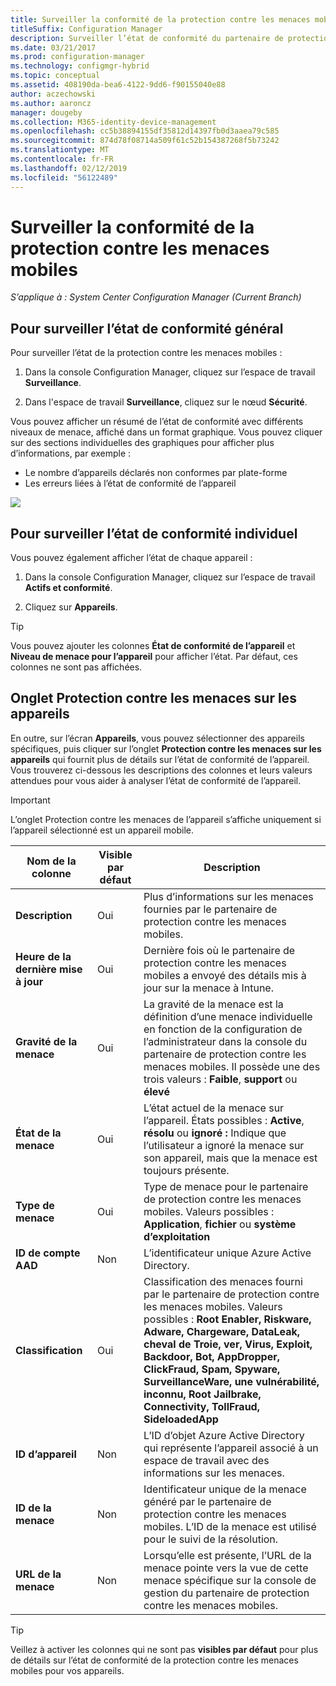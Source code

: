 ```yaml
---
title: Surveiller la conformité de la protection contre les menaces mobiles
titleSuffix: Configuration Manager
description: Surveiller l’état de conformité du partenaire de protection contre les menaces mobiles à partir de la console Configuration manager
ms.date: 03/21/2017
ms.prod: configuration-manager
ms.technology: configmgr-hybrid
ms.topic: conceptual
ms.assetid: 408190da-bea6-4122-9dd6-f90155040e88
author: aczechowski
ms.author: aaroncz
manager: dougeby
ms.collection: M365-identity-device-management
ms.openlocfilehash: cc5b38894155df35812d14397fb0d3aaea79c585
ms.sourcegitcommit: 874d78f08714a509f61c52b154387268f5b73242
ms.translationtype: MT
ms.contentlocale: fr-FR
ms.lasthandoff: 02/12/2019
ms.locfileid: "56122489"
---
```

# <a name="monitor-mobile-threat-defense-compliance"></a>**Surveiller la conformité de la protection contre les menaces mobiles**

*S’applique à : System Center Configuration Manager (Current Branch)*

## <a name="to-monitor-the-overall-compliance-status"></a>Pour surveiller l’état de conformité général

Pour surveiller l’état de la protection contre les menaces mobiles :

1.  Dans la console Configuration Manager, cliquez sur l’espace de travail **Surveillance**.

2.  Dans l'espace de travail **Surveillance**, cliquez sur le nœud **Sécurité**.

Vous pouvez afficher un résumé de l’état de conformité avec différents niveaux de menace, affiché dans un format graphique. Vous pouvez cliquer sur des sections individuelles des graphiques pour afficher plus d’informations, par exemple : 

- Le nombre d’appareils déclarés non conformes par plate-forme
- Les erreurs liées à l’état de conformité de l’appareil

![](http://i.imgur.com/bmPsiWk.png)

## <a name="to-monitor-the-individual-compliance-status"></a>Pour surveiller l’état de conformité individuel

Vous pouvez également afficher l’état de chaque appareil :

1.  Dans la console Configuration Manager, cliquez sur l’espace de travail **Actifs et conformité**.

2.  Cliquez sur **Appareils**.

> [!TIP] 
> Vous pouvez ajouter les colonnes **État de conformité de l’appareil** et **Niveau de menace pour l’appareil** pour afficher l’état. Par défaut, ces colonnes ne sont pas affichées.

## <a name="device-threat-protection-tab"></a>Onglet Protection contre les menaces sur les appareils

En outre, sur l’écran **Appareils**, vous pouvez sélectionner des appareils spécifiques, puis cliquer sur l’onglet **Protection contre les menaces sur les appareils** qui fournit plus de détails sur l’état de conformité de l’appareil. Vous trouverez ci-dessous les descriptions des colonnes et leurs valeurs attendues pour vous aider à analyser l’état de conformité de l’appareil.

> [!IMPORTANT] 
> L’onglet Protection contre les menaces de l’appareil s’affiche uniquement si l’appareil sélectionné est un appareil mobile.

|Nom de la colonne|Visible par défaut|Description| 
|-|-|-|
|**Description**| Oui | Plus d’informations sur les menaces fournies par le partenaire de protection contre les menaces mobiles. |
|**Heure de la dernière mise à jour**| Oui | Dernière fois où le partenaire de protection contre les menaces mobiles a envoyé des détails mis à jour sur la menace à Intune. |
|**Gravité de la menace**| Oui | La gravité de la menace est la définition d’une menace individuelle en fonction de la configuration de l’administrateur dans la console du partenaire de protection contre les menaces mobiles. Il possède une des trois valeurs : **Faible**, **support** ou **élevé** |
|**État de la menace**| Oui | L’état actuel de la menace sur l’appareil. États possibles : **Active**, **résolu** ou **ignoré :** Indique que l’utilisateur a ignoré la menace sur son appareil, mais que la menace est toujours présente. |
|**Type de menace**| Oui | Type de menace pour le partenaire de protection contre les menaces mobiles. Valeurs possibles : **Application**, **fichier** ou **système d’exploitation** |
|**ID de compte AAD**| Non | L’identificateur unique Azure Active Directory. |
|**Classification**| Oui | Classification des menaces fourni par le partenaire de protection contre les menaces mobiles. Valeurs possibles : **Root Enabler, Riskware, Adware, Chargeware, DataLeak, cheval de Troie, ver, Virus, Exploit, Backdoor, Bot, AppDropper, ClickFraud, Spam, Spyware, SurveillanceWare, une vulnérabilité, inconnu, Root Jailbrake, Connectivity, TollFraud, SideloadedApp** |
|**ID d’appareil**| Non | L’ID d’objet Azure Active Directory qui représente l’appareil associé à un espace de travail avec des informations sur les menaces. |
|**ID de la menace**| Non | Identificateur unique de la menace généré par le partenaire de protection contre les menaces mobiles. L’ID de la menace est utilisé pour le suivi de la résolution. |
|**URL de la menace**| Non | Lorsqu’elle est présente, l’URL de la menace pointe vers la vue de cette menace spécifique sur la console de gestion du partenaire de protection contre les menaces mobiles. |

> [!TIP] 
> Veillez à activer les colonnes qui ne sont pas **visibles par défaut** pour plus de détails sur l’état de conformité de la protection contre les menaces mobiles pour vos appareils.
